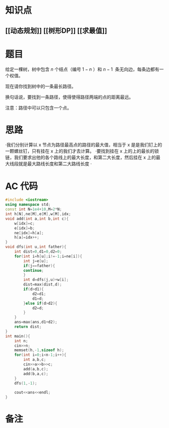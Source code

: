 # 知识点
  ## [[动态规划]]   [[树形DP]] [[求最值]]
# 题目
 给定一棵树，树中包含 $n$ 个结点（编号 $1-n$ ）和 $n−1$  条无向边，每条边都有一个权值。

现在请你找到树中的一条最长路径。

换句话说，要找到一条路径，使得使得路径两端的点的距离最远。

注意：路径中可以只包含一个点。

# 思路
·我们分别计算以 x 节点为路径最高点的路径的最大值，相当于 x 是是我们钉上的一颗螺丝钉，只有挂在 x 上的我们才去计算。
·要找到挂在 x 上的上的最长的锁链，我们要求出他的各个路线上的最大长度，和第二大长度，然后挂在 x 上的最大线段就是最大路线长度和第二大路线长度
·
# AC 代码
```cpp
#include <iostream>
using namespace std;
const int N=1e4+10,M=2*N;
int h[N],ne[M],e[M],w[M],idx;
void add(int a,int b,int c){
	w[idx]=c;
	e[idx]=b;
	ne[idx]=h[a];
	h[a]=idx++;
}
void dfs(int u,int father){
	int dist=0,d1=0,d2=0;
	for(int i=h[u];i!=-1;i=ne[i]){
		int j=e[u];
		if(j==father){
		continue;
		}
		int d=dfs(j,u)+w[i];
		dist=max(dist,d);
		if(d>d1){
			d2=d1;
			d1=d;
		}else if(d>d2){
			d2=d;
		}
	}
	ans=max(ans,d1+d2);
	return dist;
}
int main(){
	int n;
	cin>>n;
	memset(h,-1,sizeof h);
	for(int i=0;i<n-1;i++){
		int a,b,c;
		cin>>a>>b>>c;
		add(a,b,c);
		add(b,a,c);
	}
	dfs(1,-1);
	
	cout<<ans<<endl;
}
```
# 备注
